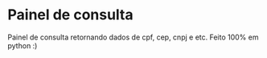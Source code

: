 # Painel de consulta
Painel de consulta retornando dados de cpf, cep, cnpj e etc. Feito 100% em python :)
